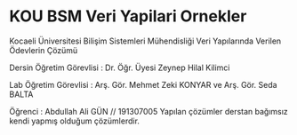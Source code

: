# KOU BSM Veri Yapilari Ornekler
 Kocaeli Üniversitesi Bilişim Sistemleri Mühendisliği Veri Yapılarında Verilen Ödevlerin Çözümü


Dersin Öğretim Görevlisi : Dr. Öğr. Üyesi Zeynep Hilal Kilimci

Lab Öğretim Görevlisi : Arş. Gör. Mehmet Zeki KONYAR ve Arş. Gör. Seda BALTA

Öğrenci : Abdullah Ali GÜN // 191307005
Yapılan çözümler derstan bağımsız kendi yapmış olduğum çözümlerdir.
